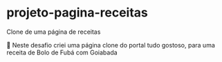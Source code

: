 # projeto-pagina-receitas
Clone de uma página de receitas

:cake: Neste desafio criei uma página clone do portal tudo gostoso, para uma receita de Bolo de Fubá com Goiabada
